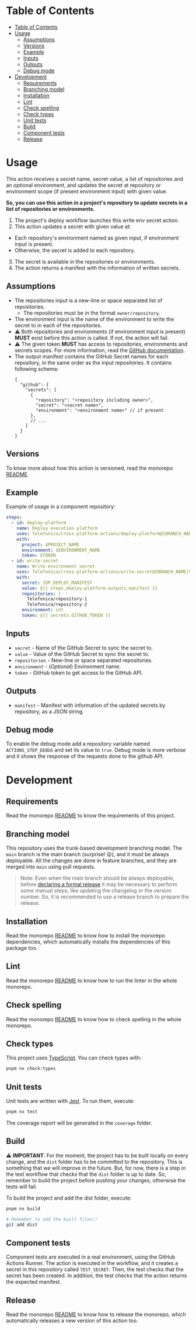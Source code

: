 # Table of Contents

- [Table of Contents](#table-of-contents)
- [Usage](#usage)
  - [Assumptions](#assumptions)
  - [Versions](#versions)
  - [Example](#example)
  - [Inputs](#inputs)
  - [Outputs](#outputs)
  - [Debug mode](#debug-mode)
- [Development](#development)
  - [Requirements](#requirements)
  - [Branching model](#branching-model)
  - [Installation](#installation)
  - [Lint](#lint)
  - [Check spelling](#check-spelling)
  - [Check types](#check-types)
  - [Unit tests](#unit-tests)
  - [Build](#build)
  - [Component tests](#component-tests)
  - [Release](#release)

# Usage

This action receives a secret name, secret value, a list of repositories and an optional environment, and updates the secret at repository or environment scope (if present environment input) with given value.

__So, you can use this action in a project's repository to update secrets in a list of repositories or environments.__

1. The project's deploy workflow launches this write env secret action.
2. This action updates a secret with given value at:
  * Each repository's environment named as given input, if environment input is present.
  * Otherwise, the secret is added to each repository.
3. The secret is available in the repositories or environments.
4. The action returns a manifest with the information of written secrets.

## Assumptions

- The repositories input is a new-line or space separated list of repositories.
  - The repositories must be in the format `owner/repository`.
- The environment input is the name of the environment to write the secret to in each of the repositories.
- :warning: Both repositories and environments (if environment input is present) **MUST** exist before this action is called. If not, the action will fail.
- :warning: The given token **MUST** has access to repositories, environments and secrets scopes. For more information, read the [GitHub documentation](https://docs.github.com/en/rest/reference/actions#secrets).
- The output manifest contains the GitHub Secret names for each repository, in the same order as the input repositories. It contains following schema:
  ```jsonc
  {
    "github": {
      "secrets": [
        {
          "repository": "<repository including owner>",
          "secret": "<secret name>",
          "environment": "<environment name>" // if present
        },
        // ...
      ]
    }
  }
  ```

## Versions

To know more about how this action is versioned, read the monorepo [README](../README.md#versions).

## Example

Example of usage in a component repository:

```yaml
steps:
  - id: deploy-platform
    name: Deploy execution platform
    uses: Telefonica/cross-platform-actions/deploy-platform@{BRANCH_NAME|VERSION}
    with:
      project: $PROJECT_NAME
      environment: $ENVIRONMENT_NAME
      token: $TOKEN
  - id: write-secret
    name: Write environment secret
    uses: Telefonica/cross-platform-actions/write-secret@{BRANCH_NAME|VERSION}
    with:
      secret: IDP_DEPLOY_MANIFEST
      value: ${{ steps.deploy-platform.outputs.manifest }}
      repositories: |
        Telefonica/repository-1
        Telefonica/repository-2
      environment: int
      token: ${{ secrets.GITHUB_TOKEN }}
```

## Inputs

- `secret` - Name of the GitHub Secret to sync the secret to.
- `value` - Value of the GitHub Secret to sync the secret to.
- `repositories` - New-line or space separated repositories.
- `environment` - (_Optional_) Environment name.
- `token` - GitHub token to get access to the GitHub API.

## Outputs

- `manifest` - Manifest with information of the updated secrets by repository, as a JSON string.

## Debug mode

To enable the debug mode add a repository variable named `ACTIONS_STEP_DEBUG` and set its value to `true`. Debug mode is more verbose and it shows the response of the requests done to the github API.

# Development

## Requirements

Read the monorepo [README](../README.md#requirements) to know the requirements of this project.

## Branching model

This repository uses the trunk-based development branching model. The `main` branch is the main branch (surprise! 😜), and it must be always deployable. All the changes are done in feature branches, and they are merged into `main` using pull requests.

> Note: Even when the main branch should be always deployable, before [declaring a formal release](#release) it may be necessary to perform some manual steps, like updating the changelog or the version number. So, it is recommended to use a release branch to prepare the release.

## Installation

Read the monorepo [README](../README.md#development) to know how to install the monorepo dependencies, which automatically installs the dependencies of this package too.

## Lint

Read the monorepo [README](../README.md#development) to know how to run the linter in the whole monorepo.

## Check spelling

Read the monorepo [README](../README.md#development) to know how to check spelling in the whole monorepo.

## Check types

This project uses [TypeScript](https://www.typescriptlang.org/). You can check types with:

```sh
pnpm nx check:types
```

## Unit tests

Unit tests are written with [Jest](https://jestjs.io/). To run them, execute:

```sh
pnpm nx test
```

The coverage report will be generated in the `coverage` folder.

## Build

⚠️ __IMPORTANT__: For the moment, the project has to be built locally on every change, and the `dist` folder has to be committed to the repository. This is something that we will improve in the future. But, for now, there is a step in the test workflow that checks that the `dist` folder is up to date. So, remember to build the project before pushing your changes, otherwise the tests will fail.

To build the project and add the dist folder, execute:

```sh
pnpm nx build

# Remember to add the built files!!
git add dist
```

## Component tests

Component tests are executed in a real environment, using the GitHub Actions Runner. The action is executed in the workflow, and it creates a secret in this repository called `TEST_SECRET`. Then, the test checks that the secret has been created. In addition, the test checks that the action returns the expected manifest.

## Release

Read the monorepo [README](../README.md#release) to know how to release the monorepo, which automatically releases a new version of this action too.
